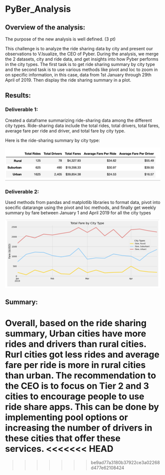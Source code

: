 # PyBer_Analysis

## Overview of the analysis:

The purpose of the new analysis is well defined. (3 pt)
	
This challenge is to analyze the ride sharing data by city and present our observations to V.Isualize, the CEO of Pyber. During the analysis, we merge the 2 datasets, city and ride data, and get insights into how Pyber performs in the city types. The first task is to get ride sharing summary by city type and the second task is to use various methods like pivot and loc to zoom in on specific information, in this case, data from 1st January through 29th April of 2019. Then display the ride sharing summary in a plot.


## Results:

### Deliverable 1:

Created a dataframe summarizing ride-sharing data among the different city types. Ride-sharing data include the total rides, total drivers, total fares, average fare per ride and driver, and total fare by city type.

Here is the ride-sharing summary by city type:

![alt text](Resources/RideShareSummary.png?raw=true "Ride Share Summary")

### Deliverable 2:

Used methods from pandas and matplotlib libraries to format data, pivot into soecific datarange using the pivot and loc methods, and finally get weekly summary by fare between January 1 and April 2019 for all the city types

![alt text](Resources/PivotData.png?raw=true "Ride Share Summary Plot")

## Summary:

Overall, based on the ride sharing summary, Urban cities have more rides and drivers than rural cities. Rurl cities got less rides and average fare per ride is more in rural cities than urban. The recommendation to the CEO is to focus on Tier 2 and 3 cities to encourage people to use ride share apps. This can be done by implementing pool options or increasing the number of drivers in these cities that offer these services.
<<<<<<< HEAD
=======


>>>>>>> be9ad77a3180b37922ce3a02268d477e62108424
